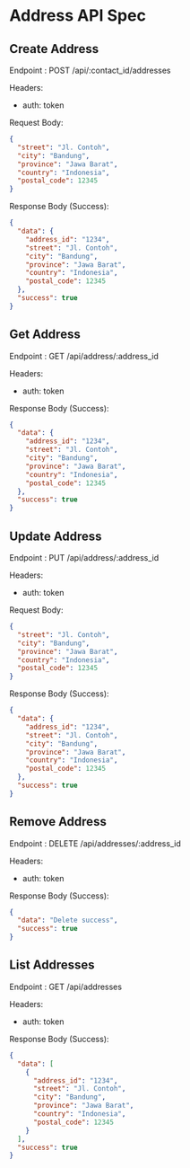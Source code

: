 # Address API Spec

## Create Address

Endpoint : POST /api/:contact_id/addresses

Headers:

- auth: token

Request Body:

```json
{
  "street": "Jl. Contoh",
  "city": "Bandung",
  "province": "Jawa Barat",
  "country": "Indonesia",
  "postal_code": 12345
}
```

Response Body (Success):

```json
{
  "data": {
    "address_id": "1234",
    "street": "Jl. Contoh",
    "city": "Bandung",
    "province": "Jawa Barat",
    "country": "Indonesia",
    "postal_code": 12345
  },
  "success": true
}
```

## Get Address

Endpoint : GET /api/address/:address_id

Headers:

- auth: token

Response Body (Success):

```json
{
  "data": {
    "address_id": "1234",
    "street": "Jl. Contoh",
    "city": "Bandung",
    "province": "Jawa Barat",
    "country": "Indonesia",
    "postal_code": 12345
  },
  "success": true
}
```

## Update Address

Endpoint : PUT /api/address/:address_id

Headers:

- auth: token

Request Body:

```json
{
  "street": "Jl. Contoh",
  "city": "Bandung",
  "province": "Jawa Barat",
  "country": "Indonesia",
  "postal_code": 12345
}
```

Response Body (Success):

```json
{
  "data": {
    "address_id": "1234",
    "street": "Jl. Contoh",
    "city": "Bandung",
    "province": "Jawa Barat",
    "country": "Indonesia",
    "postal_code": 12345
  },
  "success": true
}
```

## Remove Address

Endpoint : DELETE /api/addresses/:address_id

Headers:

- auth: token

Response Body (Success):

```json
{
  "data": "Delete success",
  "success": true
}
```

## List Addresses

Endpoint : GET /api/addresses

Headers:

- auth: token

Response Body (Success):

```json
{
  "data": [
    {
      "address_id": "1234",
      "street": "Jl. Contoh",
      "city": "Bandung",
      "province": "Jawa Barat",
      "country": "Indonesia",
      "postal_code": 12345
    }
  ],
  "success": true
}
```
